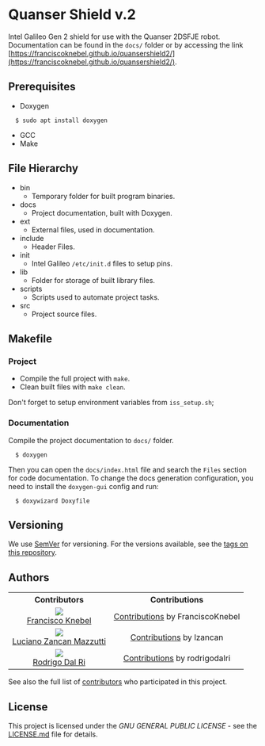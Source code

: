 # Quanser Shield v.2

Intel Galileo Gen 2 shield for use with the Quanser 2DSFJE robot.
Documentation can be found in the `docs/` folder or by accessing the link [https://franciscoknebel.github.io/quansershield2/](https://franciscoknebel.github.io/quansershield2/).

## Prerequisites
- Doxygen
```
  $ sudo apt install doxygen
```

- GCC
- Make

## File Hierarchy
- bin
  - Temporary folder for built program binaries.
- docs
  - Project documentation, built with Doxygen.
- ext
  - External files, used in documentation.
- include
  - Header Files.
- init
  - Intel Galileo `/etc/init.d` files to setup pins.
- lib
  - Folder for storage of built library files.
- scripts
  - Scripts used to automate project tasks.
- src
  - Project source files.

## Makefile

### Project
- Compile the full project with `make`.
- Clean built files with `make clean`.

Don't forget to setup environment variables from `iss_setup.sh`;

### Documentation
Compile the project documentation to `docs/` folder.
```
  $ doxygen
```

Then you can open the `docs/index.html` file and search the `Files` section for code documentation.
To change the docs generation configuration, you need to install the `doxygen-gui` config and run:
```
  $ doxywizard Doxyfile
```

## Versioning

We use [SemVer](http://semver.org/) for versioning. For the versions available, see the [tags on this repository](https://github.com/FranciscoKnebel/quansershield2/tags).

## Authors

<table style="text-align: center;">
  <tr>
    <th>Contributors</th>
    <th>Contributions</th>
  </tr>
  <tr>
    <td>
      <img src="https://avatars.githubusercontent.com/FranciscoKnebel?s=75">
      <br>
      <a href="https://github.com/FranciscoKnebel">Francisco Knebel</a>
    </td>
    <td>
      <a href="https://github.com/FranciscoKnebel/quansershield2/commits?author=FranciscoKnebel">Contributions</a> by FranciscoKnebel
    </td>
  </tr>
  <tr>
    <td>
      <img src="https://avatars.githubusercontent.com/lzancan?s=75">
      <br>
      <a href="https://github.com/lzancan">Luciano Zancan Mazzutti</a>
    </td>
    <td>
      <a href="https://github.com/FranciscoKnebel/quansershield2/commits?author=lzancan">Contributions</a> by lzancan
    </td>
  </tr>
  <tr>
    <td>
      <img src="https://avatars.githubusercontent.com/rodrigodalri?s=75">
      <br>
      <a href="https://github.com/rodrigodalri">Rodrigo Dal Ri</a>
    </td>
    <td>
      <a href="https://github.com/FranciscoKnebel/quansershield2/commits?author=rodrigodalri">Contributions</a> by rodrigodalri
    </td>
  </tr>
</table>

See also the full list of [contributors](https://github.com/FranciscoKnebel/quansershield2/contributors) who participated in this project.

## License

This project is licensed under the _GNU GENERAL PUBLIC LICENSE_ - see the [LICENSE.md](LICENSE.md) file for details.
